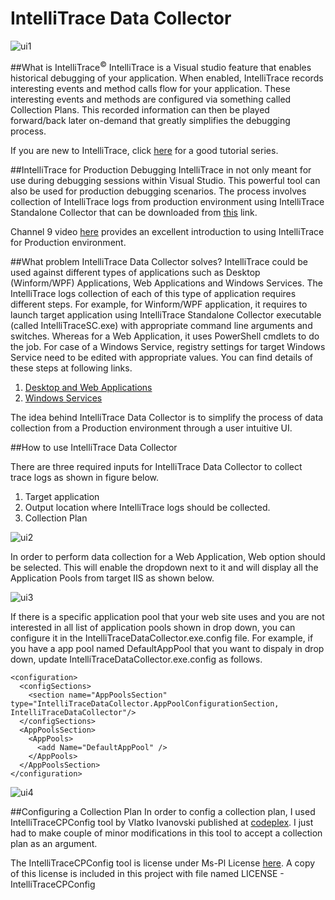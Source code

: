 # IntelliTrace Data Collector

  ![ui1](https://cloud.githubusercontent.com/assets/20288690/17080824/d629f506-510c-11e6-8017-3824c957c228.png)

##What is IntelliTrace<sup>:copyright:</sup>
IntelliTrace is a Visual studio feature that enables historical debugging of your application. When enabled, IntelliTrace records interesting events and method calls flow for your application. These interesting events and methods are configured via something called Collection Plans. This recorded information can then be played forward/back later on-demand that greatly simplifies the debugging process.  

If you are new to IntelliTrace, click [here](https://blogs.msdn.microsoft.com/zainnab/2013/02/12/understanding-intellitrace-part-i-what-the-is-intellitrace) for a good tutorial series.

##IntelliTrace for Production Debugging
IntelliTrace in not only meant for use during debugging sessions within Visual Studio. This powerful tool can also be used for production debugging scenarios. The process involves collection of IntelliTrace logs from production environment using IntelliTrace Standalone Collector that can be downloaded from [this](https://www.microsoft.com/en-us/download/confirmation.aspx?id=44909) link.

Channel 9 video [here](https://channel9.msdn.com/Shows/Visual-Studio-Toolbox/Collecting-IntelliTrace-Data-in-Production) provides an excellent introduction to using  IntelliTrace for Production environment. 

##What problem IntelliTrace Data Collector solves?
IntelliTrace could be used against different types of applications such as Desktop (Winform/WPF) Applications, Web Applications and Windows Services. The IntelliTrace logs collection of each of this type of application requires different steps. For example, for Winform/WPF application, it requires to launch target application using IntelliTrace Standalone Collector executable (called IntelliTraceSC.exe) with appropriate command line arguments and switches. Whereas for a Web Application, it uses PowerShell cmdlets to do the job. For case of a Windows Service, registry settings for target Windows Service need to be edited with appropriate values. You can find details of these steps at following links.

1. [Desktop and Web Applications](https://msdn.microsoft.com/en-us/library/hh398365.aspx)
2. [Windows Services](https://blogs.msdn.microsoft.com/visualstudioalm/2015/05/14/collect-data-from-a-windows-service-using-the-intellitrace-standalone-collector/)

The idea behind IntelliTrace Data Collector is to simplify the process of data collection from a Production environment through a user intuitive  UI.

##How to use IntelliTrace Data Collector

There are three required inputs for IntelliTrace Data Collector to collect trace logs as shown in figure below.  
  
1.	Target application  
2.	Output location where IntelliTrace logs should be collected.   
3.	Collection Plan   

![ui2](https://cloud.githubusercontent.com/assets/20288690/17087395/c27c9c78-51d6-11e6-84ca-464ffc985d11.png)

In order to perform data collection for a Web Application, Web option should be selected. This will enable the dropdown next to it and will display all the Application Pools from target IIS as shown below.

![ui3](https://cloud.githubusercontent.com/assets/20288690/17087403/ec1dd042-51d6-11e6-9cc9-1703d6c84fed.png)

If there is a specific application pool that your web site uses and you are not interested in all list of application pools shown in drop down, you can configure it in the IntelliTraceDataCollector.exe.config file. For example, if you have a app pool named DefaultAppPool that you want to dispaly in drop down, update IntelliTraceDataCollector.exe.config as follows.

```
<configuration>
  <configSections>
    <section name="AppPoolsSection" type="IntelliTraceDataCollector.AppPoolConfigurationSection, IntelliTraceDataCollector"/>
  </configSections>
  <AppPoolsSection>
    <AppPools>
      <add Name="DefaultAppPool" />
    </AppPools>
  </AppPoolsSection>
</configuration>
```

![ui4](https://cloud.githubusercontent.com/assets/20288690/17087406/efc0b23c-51d6-11e6-8fda-10995ebfa0ba.png)




##Configuring a Collection Plan
In order to config a collection plan, I used IntelliTraceCPConfig tool by Vlatko Ivanovski published at [codeplex](https://intellitracecpconfig.codeplex.com/). I just had to make couple of minor modifications in this tool to accept a collection plan as an argument. 

The IntelliTraceCPConfig tool is license under Ms-Pl License [here](https://intellitracecpconfig.codeplex.com/license). A copy of this license is included in this project with file named LICENSE - IntelliTraceCPConfig
 
